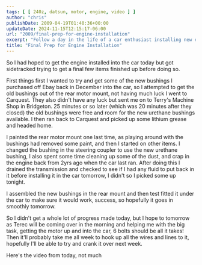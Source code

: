 ```yaml
---
tags: [ [ 240z, datsun, motor, engine, video ] ]
author: "chris"
publishDate: 2009-04-19T01:40:36+00:00
updateDate: 2024-11-15T12:15:17-06:00
url: "2009/final-prep-for-engine-installation"
excerpt: "Follow a day in the life of a car enthusiast installing new engine parts to his car, with a bit of struggle, some assistance, and lots of perseverance..."
title: "Final Prep for Engine Installation"
---
```


So I had hoped to get the engine installed into the car today but got sidetracked trying to get a final few items finished up before doing so.

First things first I wanted to try and get some of the new bushings I purchased off Ebay back in December into the car, so I attempted to get the old bushings out of the rear motor mount, not having much luck I went to Carquest. They also didn't have any luck but sent me on to Terry's Machine Shop in Bridgeton. 25 minutes or so later (which was 20 minutes after they closed) the old bushings were free and room for the new urethane bushings available. I then ran back to Carquest and picked up some lithium grease and headed home.

I painted the rear motor mount one last time, as playing around with the bushings had removed some paint, and then I started on other items. I changed the bushing in the steering coupler to use the new urethane bushing, I also spent some time cleaning up some of the dust, and crap in the engine back from 2yrs ago when the car last ran. After doing this I drained the transmission and checked to see if I had any fluid to put back in it before installing it in the car tomorrow, I didn't so I picked some up tonight.

I assembled the new bushings in the rear mount and then test fitted it under the car to make sure it would work, success, so hopefully it goes in smoothly tomorrow.

So I didn't get a whole lot of progress made today, but I hope to tomorrow as Terec will be coming over in the morning and helping me with the big task, getting the motor up and into the car, 6 bolts should be all it takes! Then it'll probably take me all week to hook up all the wires and lines to it, hopefully I'll be able to try and crank it over next week.

Here's the video from today, not much
